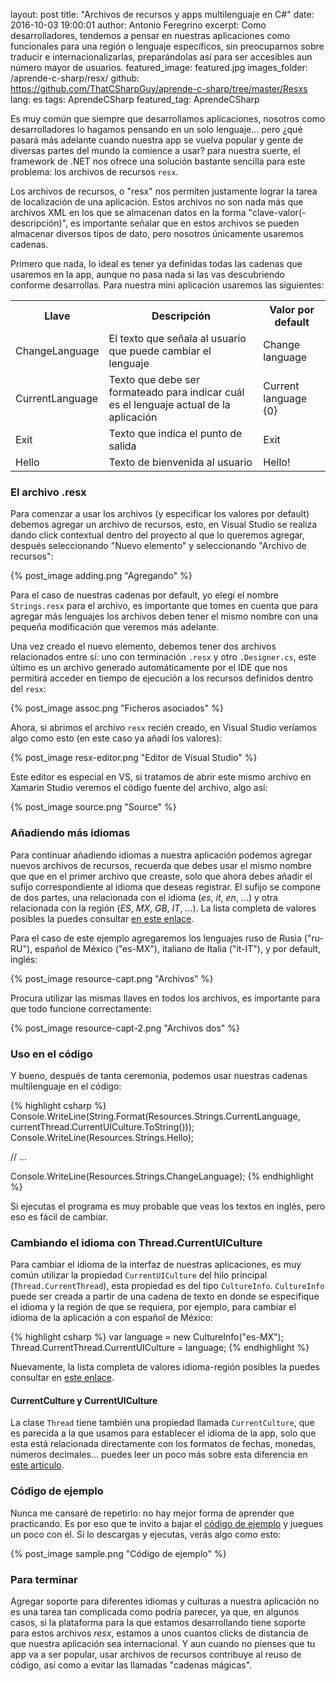 layout: post
title: "Archivos de recursos y apps multilenguaje en C#"
date: 2016-10-03 19:00:01
author: Antonio Feregrino
excerpt: Como desarrolladores, tendemos a pensar en nuestras aplicaciones como funcionales para una región o lenguaje específicos, sin preocuparnos sobre traducir e internacionalizarlas, preparándolas así para ser accesibles aun número mayor de usuarios.
featured_image: featured.jpg
images_folder: /aprende-c-sharp/resx/
github: https://github.com/ThatCSharpGuy/aprende-c-sharp/tree/master/Resxs
lang: es
tags: AprendeCSharp
featured_tag: AprendeCSharp

Es muy común que siempre que desarrollamos aplicaciones, nosotros como desarrolladores lo hagamos pensando en un solo lenguaje... pero ¿qué pasará más adelante cuando nuestra app se vuelva popular y gente de diversas partes del mundo la comience a usar? para nuestra suerte, el framework de .NET nos ofrece una solución bastante sencilla para este problema: los archivos de recursos `resx`.

Los archivos de recursos, o "resx" nos permiten justamente lograr la tarea de localización de una aplicación. Estos archivos no son nada más que archivos XML en los que se almacenan datos en la forma "clave-valor(-descripción)", es importante señalar que en estos archivos se pueden almacenar diversos tipos de dato, pero nosotros únicamente usaremos cadenas.  

Primero que nada, lo ideal es tener ya definidas todas las cadenas que usaremos en la app, aunque no pasa nada si las vas descubriendo conforme desarrollas. Para nuestra mini aplicación usaremos las siguientes:  

<table>
<tr>
<th>Llave</th>
<th>Descripción</th>
<th>Valor por default</th>
</tr>
<tr>
<td>ChangeLanguage</td>
<td>El texto que señala al usuario que puede cambiar el lenguaje</td>
<td>Change language</td>
</tr>
<tr>
<td>CurrentLanguage</td>
<td>Texto que debe ser formateado para indicar cuál es el lenguaje actual de la aplicación</td>
<td>Current language {0}</td>
</tr>
<tr>
<td>Exit</td>
<td>Texto que indica el punto de salida</td>
<td>Exit</td>
</tr>
<tr>
<td>Hello</td>
<td>Texto de bienvenida al usuario</td>
<td>Hello!</td>
</tr>
</table>  

### El archivo .resx

Para comenzar a usar los archivos (y especificar los valores por default) debemos agregar un archivo de recursos, esto, en Visual Studio se realiza dando click contextual dentro del proyecto al que lo queremos agregar, después seleccionando "Nuevo elemento" y seleccionando "Archivo de recursos":

{% post_image adding.png "Agregando" %}  

Para el caso de nuestras cadenas por default, yo elegí el nombre `Strings.resx` para el archivo, es importante que tomes en cuenta que para agregar más lenguajes los archivos deben tener el mismo nombre con una pequeña modificación que veremos más adelante.  

Una vez creado el nuevo elemento, debemos tener dos archivos relacionados entre sí: uno con terminación `.resx` y otro `.Designer.cs`, este último es un archivo generado automáticamente por el IDE que nos permitirá acceder en tiempo de ejecución a los recursos definidos dentro del `resx`:  

{% post_image assoc.png "Ficheros asociados" %} 

Ahora, si abrimos el archivo `resx` recién creado, en Visual Studio veríamos algo como esto (en este caso ya añadí los valores):

{% post_image resx-editor.png "Editor de Visual Studio" %}

Este editor es especial en VS, si tratamos de abrir este mismo archivo en Xamarin Studio veremos el código fuente del archivo, algo así:

{% post_image source.png "Source" %}  

### Añadiendo más idiomas

Para continuar añadiendo idiomas a nuestra aplicación podemos agregar nuevos archivos de recursos, recuerda que debes usar el mismo nombre que que en el primer archivo que creaste, solo que ahora debes añadir el sufijo correspondiente al idioma que deseas registrar. El sufijo se compone de dos partes, una relacionada con el idioma (*es*, *it*, *en*, ...) y otra relacionada con la región (*ES*, *MX*, *GB*, *IT*, ...). La lista completa de valores posibles la puedes consultar <a href="https://msdn.microsoft.com/en-us/library/ee825488(v=cs.20).aspx" target="_blank">en este enlace</a>.  

Para el caso de este ejemplo agregaremos los lenguajes ruso de Rusia ("ru-RU"), español de México ("es-MX"), italiano de Italia ("it-IT"), y por default, inglés:

{% post_image resource-capt.png "Archivos" %}  

Procura utilizar las mismas llaves en todos los archivos, es importante para que todo funcione correctamente:

{% post_image resource-capt-2.png "Archivos dos" %}  

### Uso en el código  

Y bueno, después de tanta ceremonia, podemos usar nuestras cadenas multilenguaje en el código:  

{% highlight csharp %}
Console.WriteLine(String.Format(Resources.Strings.CurrentLanguage,
    currentThread.CurrentUICulture.ToString()));
Console.WriteLine(Resources.Strings.Hello);

// ... 

Console.WriteLine(Resources.Strings.ChangeLanguage);
{% endhighlight %}   

Si ejecutas el programa es muy probable que veas los textos en inglés, pero eso es fácil de cambiar.

### Cambiando el idioma con Thread.CurrentUICulture
Para cambiar el idioma de la interfaz de nuestras aplicaciones, es muy común utilizar la propiedad `CurrentUICulture` del hilo principal (`Thread.CurrentThread`), esta propiedad es del tipo `CultureInfo`. `CultureInfo` puede ser creada a partir de una cadena de texto en donde se especifique el idioma y la región de que se requiera, por ejemplo, para cambiar el idioma de la aplicación a con español de México:  

{% highlight csharp %}
var language = new CultureInfo("es-MX");
Thread.CurrentThread.CurrentUICulture = language;
{% endhighlight %} 

Nuevamente, la lista completa de valores idioma-región posibles la puedes consultar en  <a href="https://msdn.microsoft.com/en-us/library/ee825488(v=cs.20).aspx" target="_blank">este enlace</a>.  

#### CurrentCulture y CurrentUICulture  
La clase `Thread` tiene también una propiedad llamada `CurrentCulture`, que es parecida a la que usamos para establecer el idioma de la app, solo que esta está relacionada directamente con los formatos de fechas, monedas, números decimales... puedes leer un poco más sobre esta diferencia en <a href="http://archives.miloush.net/michkap/archive/2007/01/11/1449754.html" target="_blank">este artículo</a>.

### Código de ejemplo  
Nunca me cansaré de repetirlo: no hay mejor forma de aprender que practicando. Es por eso que te invito a bajar el <a href="https://github.com/ThatCSharpGuy/aprende-c-sharp/tree/master/Resxs" target="_blank">código de ejemplo</a> y juegues un poco con él. Si lo descargas y ejecutas, verás algo como esto:

{% post_image sample.png "Código de ejemplo" %}  

### Para terminar  
Agregar soporte para diferentes idiomas y culturas a nuestra aplicación no es una tarea tan complicada como podría parecer, ya que, en algunos casos, si la plataforma para la que estamos desarrollando tiene soporte para estos archivos *resx*, estamos a unos cuantos clicks de distancia de que nuestra aplicación sea internacional. Y aun cuando no pienses que tu app va a ser popular, usar archivos de recursos contribuye al reuso de código, así como a evitar las llamadas "cadenas mágicas".
